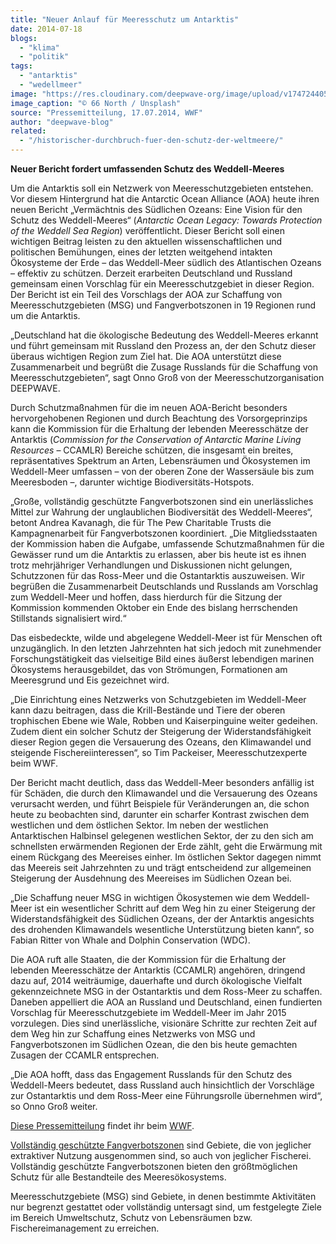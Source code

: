 ```yaml
---
title: "Neuer Anlauf für Meeresschutz um Antarktis"
date: 2014-07-18
blogs: 
  - "klima"
  - "politik"
tags: 
  - "antarktis"
  - "wedellmeer"
image: "https://res.cloudinary.com/deepwave-org/image/upload/v1747244055/deepwave.org/66_north_Weddell_Meer_Antarktis_Eisberg-scaled.jpg"
image_caption: "© 66 North / Unsplash"
source: "Pressemitteilung, 17.07.2014, WWF"
author: "deepwave-blog"
related: 
  - "/historischer-durchbruch-fuer-den-schutz-der-weltmeere/"
---
```


**Neuer Bericht fordert umfassenden Schutz des Weddell-Meeres**

Um die Antarktis soll ein Netzwerk von Meeresschutzgebieten entstehen. Vor diesem Hintergrund hat die Antarctic Ocean Alliance (AOA) heute ihren neuen Bericht „Vermächtnis des Südlichen Ozeans: Eine Vision für den Schutz des Weddell-Meeres“ (_Antarctic Ocean Legacy: Towards Protection of the Weddell Sea Region_) veröffentlicht. Dieser Bericht soll einen wichtigen Beitrag leisten zu den aktuellen wissenschaftlichen und politischen Bemühungen, eines der letzten weitgehend intakten Ökosysteme der Erde – das Weddell-Meer südlich des Atlantischen Ozeans – effektiv zu schützen. Derzeit erarbeiten Deutschland und Russland gemeinsam einen Vorschlag für ein Meeresschutzgebiet in dieser Region. Der Bericht ist ein Teil des Vorschlags der AOA zur Schaffung von Meeresschutzgebieten (MSG) und Fangverbotszonen in 19 Regionen rund um die Antarktis.

„Deutschland hat die ökologische Bedeutung des Weddell-Meeres erkannt und führt gemeinsam mit Russland den Prozess an, der den Schutz dieser überaus wichtigen Region zum Ziel hat. Die AOA unterstützt diese Zusammenarbeit und begrüßt die Zusage Russlands für die Schaffung von Meeresschutzgebieten“, sagt Onno Groß von der Meeresschutzorganisation DEEPWAVE.

Durch Schutzmaßnahmen für die im neuen AOA-Bericht besonders hervorgehobenen Regionen und durch Beachtung des Vorsorgeprinzips kann die Kommission für die Erhaltung der lebenden Meeresschätze der Antarktis (_Commission for the Conservation of Antarctic Marine Living Resources_ – CCAMLR) Bereiche schützen, die insgesamt ein breites, repräsentatives Spektrum an Arten, Lebensräumen und Ökosystemen im Weddell-Meer umfassen – von der oberen Zone der Wassersäule bis zum Meeresboden –, darunter wichtige Biodiversitäts-Hotspots.

„Große, vollständig geschützte Fangverbotszonen sind ein unerlässliches Mittel zur Wahrung der unglaublichen Biodiversität des Weddell-Meeres“, betont Andrea Kavanagh, die für The Pew Charitable Trusts die Kampagnenarbeit für Fangverbotszonen koordiniert. „Die Mitgliedsstaaten der Kommission haben die Aufgabe, umfassende Schutzmaßnahmen für die Gewässer rund um die Antarktis zu erlassen, aber bis heute ist es ihnen trotz mehrjähriger Verhandlungen und Diskussionen nicht gelungen, Schutzzonen für das Ross-Meer und die Ostantarktis auszuweisen. Wir begrüßen die Zusammenarbeit Deutschlands und Russlands am Vorschlag zum Weddell-Meer und hoffen, dass hierdurch für die Sitzung der Kommission kommenden Oktober ein Ende des bislang herrschenden Stillstands signalisiert wird.“

Das eisbedeckte, wilde und abgelegene Weddell-Meer ist für Menschen oft unzugänglich. In den letzten Jahrzehnten hat sich jedoch mit zunehmender Forschungstätigkeit das vielseitige Bild eines äußerst lebendigen marinen Ökosystems herausgebildet, das von Strömungen, Formationen am Meeresgrund und Eis gezeichnet wird.

„Die Einrichtung eines Netzwerks von Schutzgebieten im Weddell-Meer kann dazu beitragen, dass die Krill-Bestände und Tiere der oberen trophischen Ebene wie Wale, Robben und Kaiserpinguine weiter gedeihen. Zudem dient ein solcher Schutz der Steigerung der Widerstandsfähigkeit dieser Region gegen die Versauerung des Ozeans, den Klimawandel und steigende Fischereiinteressen“, so Tim Packeiser, Meeresschutzexperte beim WWF.

Der Bericht macht deutlich, dass das Weddell-Meer besonders anfällig ist für Schäden, die durch den Klimawandel und die Versauerung des Ozeans verursacht werden, und führt Beispiele für Veränderungen an, die schon heute zu beobachten sind, darunter ein scharfer Kontrast zwischen dem westlichen und dem östlichen Sektor. Im neben der westlichen Antarktischen Halbinsel gelegenen westlichen Sektor, der zu den sich am schnellsten erwärmenden Regionen der Erde zählt, geht die Erwärmung mit einem Rückgang des Meereises einher. Im östlichen Sektor dagegen nimmt das Meereis seit Jahrzehnten zu und trägt entscheidend zur allgemeinen Steigerung der Ausdehnung des Meereises im Südlichen Ozean bei.

„Die Schaffung neuer MSG in wichtigen Ökosystemen wie dem Weddell-Meer ist ein wesentlicher Schritt auf dem Weg hin zu einer Steigerung der Widerstandsfähigkeit des Südlichen Ozeans, der der Antarktis angesichts des drohenden Klimawandels wesentliche Unterstützung bieten kann“, so Fabian Ritter von Whale and Dolphin Conservation (WDC).

Die AOA ruft alle Staaten, die der Kommission für die Erhaltung der lebenden Meeresschätze der Antarktis (CCAMLR) angehören, dringend dazu auf, 2014 weiträumige, dauerhafte und durch ökologische Vielfalt gekennzeichnete MSG in der Ostantarktis und dem Ross-Meer zu schaffen. Daneben appelliert die AOA an Russland und Deutschland, einen fundierten Vorschlag für Meeresschutzgebiete im Weddell-Meer im Jahr 2015 vorzulegen. Dies sind unerlässliche, visionäre Schritte zur rechten Zeit auf dem Weg hin zur Schaffung eines Netzwerks von MSG und Fangverbotszonen im Südlichen Ozean, die den bis heute gemachten Zusagen der CCAMLR entsprechen.

„Die AOA hofft, dass das Engagement Russlands für den Schutz des Weddell-Meers bedeutet, dass Russland auch hinsichtlich der Vorschläge zur Ostantarktis und dem Ross-Meer eine Führungsrolle übernehmen wird“, so Onno Groß weiter.

[Diese Pressemitteilung](https://www.wwf.de/2014/juli/neuer-anlauf-fuer-meeresschutz-um-antarktis) findet ihr beim [WWF](https://www.wwf.de/).

[Vollständig geschützte Fangverbotszonen](https://www.deepwave.org/historischer-durchbruch-fuer-den-schutz-der-weltmeere/) sind Gebiete, die von jeglicher extraktiver Nutzung ausgenommen sind, so auch von jeglicher Fischerei. Vollständig geschützte Fangverbotszonen bieten den größtmöglichen Schutz für alle Bestandteile des Meeresökosystems.

Meeresschutzgebiete (MSG) sind Gebiete, in denen bestimmte Aktivitäten nur begrenzt gestattet oder vollständig untersagt sind, um festgelegte Ziele im Bereich Umweltschutz, Schutz von Lebensräumen bzw. Fischereimanagement zu erreichen.
